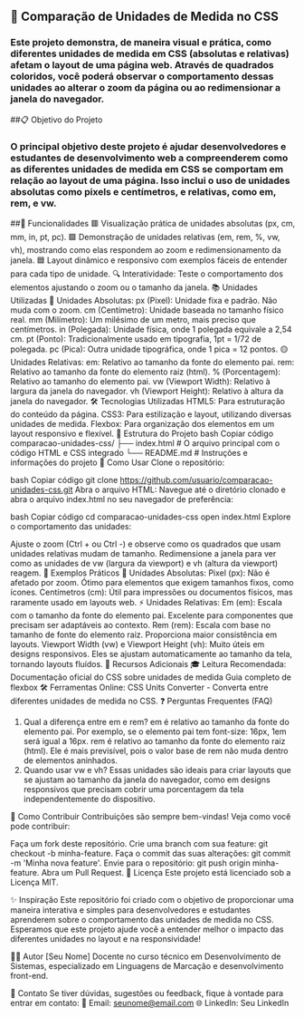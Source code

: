 ## 🎨 Comparação de Unidades de Medida no CSS
### Este projeto demonstra, de maneira visual e prática, como diferentes unidades de medida em CSS (absolutas e relativas) afetam o layout de uma página web. Através de quadrados coloridos, você poderá observar o comportamento dessas unidades ao alterar o zoom da página ou ao redimensionar a janela do navegador.

##📋 Objetivo do Projeto
### O principal objetivo deste projeto é ajudar desenvolvedores e estudantes de desenvolvimento web a compreenderem como as diferentes unidades de medida em CSS se comportam em relação ao layout de uma página. Isso inclui o uso de unidades absolutas como pixels e centímetros, e relativas, como em, rem, e vw.

##🚀 Funcionalidades
🟥 Visualização prática de unidades absolutas (px, cm, mm, in, pt, pc).
🟩 Demonstração de unidades relativas (em, rem, %, vw, vh), mostrando como elas respondem ao zoom e redimensionamento da janela.
🟦 Layout dinâmico e responsivo com exemplos fáceis de entender para cada tipo de unidade.
🔍 Interatividade: Teste o comportamento dos elementos ajustando o zoom ou o tamanho da janela.
📚 Unidades Utilizadas
🔵 Unidades Absolutas:
px (Pixel): Unidade fixa e padrão. Não muda com o zoom.
cm (Centímetro): Unidade baseada no tamanho físico real.
mm (Milímetro): Um milésimo de um metro, mais preciso que centímetros.
in (Polegada): Unidade física, onde 1 polegada equivale a 2,54 cm.
pt (Ponto): Tradicionalmente usado em tipografia, 1pt = 1/72 de polegada.
pc (Pica): Outra unidade tipográfica, onde 1 pica = 12 pontos.
🟡 Unidades Relativas:
em: Relativo ao tamanho da fonte do elemento pai.
rem: Relativo ao tamanho da fonte do elemento raiz (html).
% (Porcentagem): Relativo ao tamanho do elemento pai.
vw (Viewport Width): Relativo à largura da janela do navegador.
vh (Viewport Height): Relativo à altura da janela do navegador.
🛠️ Tecnologias Utilizadas
HTML5: Para estruturação do conteúdo da página.
CSS3: Para estilização e layout, utilizando diversas unidades de medida.
Flexbox: Para organização dos elementos em um layout responsivo e flexível.
📂 Estrutura do Projeto
bash
Copiar código
comparacao-unidades-css/
├── index.html      # O arquivo principal com o código HTML e CSS integrado
└── README.md       # Instruções e informações do projeto
🔧 Como Usar
Clone o repositório:

bash
Copiar código
git clone https://github.com/usuario/comparacao-unidades-css.git
Abra o arquivo HTML: Navegue até o diretório clonado e abra o arquivo index.html no seu navegador de preferência:

bash
Copiar código
cd comparacao-unidades-css
open index.html
Explore o comportamento das unidades:

Ajuste o zoom (Ctrl + ou Ctrl -) e observe como os quadrados que usam unidades relativas mudam de tamanho.
Redimensione a janela para ver como as unidades de vw (largura da viewport) e vh (altura da viewport) reagem.
👀 Exemplos Práticos
🎯 Unidades Absolutas:
Pixel (px): Não é afetado por zoom. Ótimo para elementos que exigem tamanhos fixos, como ícones.
Centímetros (cm): Útil para impressões ou documentos físicos, mas raramente usado em layouts web.
⚡ Unidades Relativas:
Em (em): Escala com o tamanho da fonte do elemento pai. Excelente para componentes que precisam ser adaptáveis ao contexto.
Rem (rem): Escala com base no tamanho de fonte do elemento raiz. Proporciona maior consistência em layouts.
Viewport Width (vw) e Viewport Height (vh): Muito úteis em designs responsivos. Eles se ajustam automaticamente ao tamanho da tela, tornando layouts fluídos.
📖 Recursos Adicionais
🎓 Leitura Recomendada:
Documentação oficial do CSS sobre unidades de medida
Guia completo de flexbox
🛠 Ferramentas Online:
CSS Units Converter - Converta entre diferentes unidades de medida no CSS.
❓ Perguntas Frequentes (FAQ)
1. Qual a diferença entre em e rem?
em é relativo ao tamanho da fonte do elemento pai. Por exemplo, se o elemento pai tem font-size: 16px, 1em será igual a 16px.
rem é relativo ao tamanho da fonte do elemento raiz (html). Ele é mais previsível, pois o valor base de rem não muda dentro de elementos aninhados.
2. Quando usar vw e vh?
Essas unidades são ideais para criar layouts que se ajustam ao tamanho da janela do navegador, como em designs responsivos que precisam cobrir uma porcentagem da tela independentemente do dispositivo.

🤝 Como Contribuir
Contribuições são sempre bem-vindas! Veja como você pode contribuir:

Faça um fork deste repositório.
Crie uma branch com sua feature: git checkout -b minha-feature.
Faça o commit das suas alterações: git commit -m 'Minha nova feature'.
Envie para o repositório: git push origin minha-feature.
Abra um Pull Request.
📝 Licença
Este projeto está licenciado sob a Licença MIT.

✨ Inspiração
Este repositório foi criado com o objetivo de proporcionar uma maneira interativa e simples para desenvolvedores e estudantes aprenderem sobre o comportamento das unidades de medida no CSS. Esperamos que este projeto ajude você a entender melhor o impacto das diferentes unidades no layout e na responsividade!

👨‍🏫 Autor
[Seu Nome]
Docente no curso técnico em Desenvolvimento de Sistemas, especializado em Linguagens de Marcação e desenvolvimento front-end.

📩 Contato
Se tiver dúvidas, sugestões ou feedback, fique à vontade para entrar em contato:
📧 Email: seunome@email.com
🌐 LinkedIn: Seu LinkedIn
